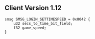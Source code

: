 ## Client Version 1.12

```rust,ignore
smsg SMSG_LOGIN_SETTIMESPEED = 0x0042 {
    u32 secs_to_time_bit_field;    
    f32 game_speed;    
}

```
